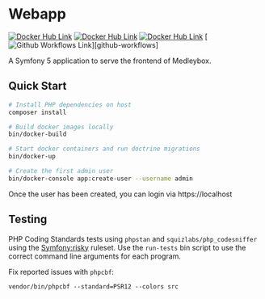 # Webapp
[![Docker Hub Link](https://img.shields.io/docker/image-size/medleybox/webapp/latest?style=for-the-badge)][dockerhub-webapp]
[![Docker Hub Link](https://img.shields.io/docker/cloud/automated/medleybox/webapp?style=for-the-badge)][dockerhub-webapp-builds]
[![Docker Hub Link](https://img.shields.io/docker/cloud/build/medleybox/webapp?style=for-the-badge)][dockerhub-webapp-builds]
[![Github Workflows Link](https://github.com/medleybox/webapp/workflows/PHP%20Tests/badge.svg)][github-workflows]

A Symfony 5 application to serve the frontend of Medleybox.

## Quick Start
```bash
# Install PHP dependencies on host
composer install

# Build docker images locally
bin/docker-build

# Start docker containers and run doctrine migrations
bin/docker-up

# Create the first admin user
bin/docker-console app:create-user --username admin
```

Once the user has been created, you can login via https://localhost

## Testing
PHP Coding Standards tests using `phpstan` and `squizlabs/php_codesniffer` using the [Symfony:risky][phpcs-symfony-ruleset] ruleset. Use the `run-tests` bin script to use the correct command line arguments for each program.

Fix reported issues with `phpcbf`:
```
vendor/bin/phpcbf --standard=PSR12 --colors src
```

[dockerhub-webapp]: https://hub.docker.com/repository/docker/medleybox/webapp
[dockerhub-webapp-builds]: https://hub.docker.com/repository/docker/medleybox/webapp/builds
[phpcs-symfony-ruleset]: https://github.com/FriendsOfPHP/PHP-CS-Fixer/blob/2.17/doc/ruleSets/SymfonyRisky.rst